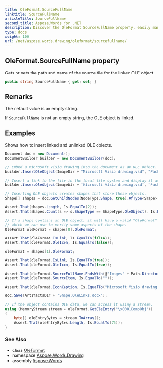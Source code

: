 ```yaml
---
title: OleFormat.SourceFullName
linktitle: SourceFullName
articleTitle: SourceFullName
second_title: Aspose.Words for .NET
description: Discover the OleFormat SourceFullName property, easily manage the path and name of your linked OLE object's source file for seamless integration.
type: docs
weight: 100
url: /net/aspose.words.drawing/oleformat/sourcefullname/
---
```

## OleFormat.SourceFullName property

Gets or sets the path and name of the source file for the linked OLE object.

```csharp
public string SourceFullName { get; set; }
```

## Remarks

The default value is an empty string.

If `SourceFullName` is not an empty string, the OLE object is linked.

## Examples

Shows how to insert linked and unlinked OLE objects.

```csharp
Document doc = new Document();
DocumentBuilder builder = new DocumentBuilder(doc);

// Embed a Microsoft Visio drawing into the document as an OLE object.
builder.InsertOleObject(ImageDir + "Microsoft Visio drawing.vsd", "Package", false, false, null);

// Insert a link to the file in the local file system and display it as an icon.
builder.InsertOleObject(ImageDir + "Microsoft Visio drawing.vsd", "Package", true, true, null);

// Inserting OLE objects creates shapes that store these objects.
Shape[] shapes = doc.GetChildNodes(NodeType.Shape, true).OfType<Shape>().ToArray();

Assert.That(shapes.Length, Is.EqualTo(2));
Assert.That(shapes.Count(s => s.ShapeType == ShapeType.OleObject), Is.EqualTo(2));

// If a shape contains an OLE object, it will have a valid "OleFormat" property,
// which we can use to verify some aspects of the shape.
OleFormat oleFormat = shapes[0].OleFormat;

Assert.That(oleFormat.IsLink, Is.EqualTo(false));
Assert.That(oleFormat.OleIcon, Is.EqualTo(false));

oleFormat = shapes[1].OleFormat;

Assert.That(oleFormat.IsLink, Is.EqualTo(true));
Assert.That(oleFormat.OleIcon, Is.EqualTo(true));

Assert.That(oleFormat.SourceFullName.EndsWith(@"Images" + Path.DirectorySeparatorChar + "Microsoft Visio drawing.vsd"), Is.True);
Assert.That(oleFormat.SourceItem, Is.EqualTo(""));

Assert.That(oleFormat.IconCaption, Is.EqualTo("Microsoft Visio drawing.vsd"));

doc.Save(ArtifactsDir + "Shape.OleLinks.docx");

// If the object contains OLE data, we can access it using a stream.
using (MemoryStream stream = oleFormat.GetOleEntry("\x0001CompObj"))
{
    byte[] oleEntryBytes = stream.ToArray();
    Assert.That(oleEntryBytes.Length, Is.EqualTo(76));
}
```

### See Also

* class [OleFormat](../)
* namespace [Aspose.Words.Drawing](../../../aspose.words.drawing/)
* assembly [Aspose.Words](../../../)
